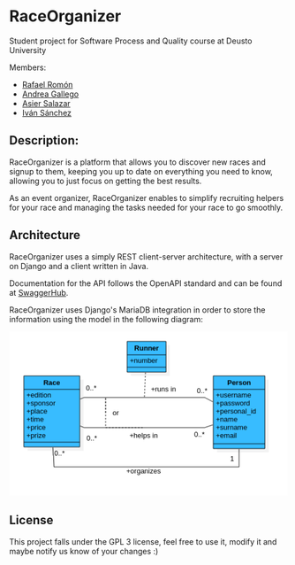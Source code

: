 # RaceOrganizer
Student project for Software Process and Quality course at Deusto University 

Members:
- [Rafael Romón](https://github.com/rafaelromon)
- [Andrea Gallego](https://github.com/andreagb35)
- [Asier Salazar](https://github.com/asiers49)
- [Iván Sánchez](https://github.com/ivykoko1)

## Description:
RaceOrganizer is a platform that allows you to discover new races and signup to them, keeping you up to date on 
everything you need to know, allowing you to just focus on getting the best results.

As an event organizer, RaceOrganizer enables to simplify recruiting helpers for your race and managing the tasks
 needed for your race to go smoothly.
 
## Architecture
RaceOrganizer uses a simply REST client-server architecture, with a server on Django and a client written in Java.

Documentation for the API follows the OpenAPI standard and can be found at [SwaggerHub](https://app.swaggerhub.com/apis-docs/rafaelromon/RaceOrganizer/1.0.0#/).

RaceOrganizer uses Django's MariaDB integration in order to store the information using the model in the following 
diagram:

<p align="center">
  <img src="https://github.com/BSPQ18-19/BSPQ19-E8/blob/master/.web/ClassDiagram.png" alt="classDiagram"/>
</p>

## License
This project falls under the GPL 3 license, feel free to use it, modify it and maybe notify us know of your changes :)
